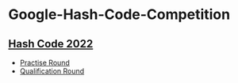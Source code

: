 # Google-Hash-Code-Competition

## [Hash Code 2022](./Hash-Code-2022)
* [Practise Round](./Hash-Code-2022/Practise/One-Pizza.md)
* [Qualification Round](./Hash-Code-2022/Qualification-Round-2022/Mentorship-and-Teamwork.md)
